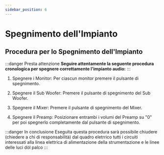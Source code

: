 ```yaml
---
sidebar_position: 6
---
```


# Spegnimento dell'Impianto
## Procedura per lo Spegnimento dell'Impianto

:::danger Presta attenzione
**Seguire attentamente la seguente procedura cronologica per spegnere correttamente l'impianto audio:**
:::
1. Spegnere i Monitor: Per ciascun monitor premere il pulsante di spegnimento.

2. Spegnere il Sub Woofer: Premere il pulsante di spegnimento del Sub Woofer.

3. Spegnere il Mixer: Premere il pulsante di spegnimento del Mixer.

4. Spegnere il Preamp: Posizionare entrambi i volumi del Preamp su "0" per poi spegnerlo completamente dal pulsante di spegnimento.


:::danger In conclusione
Eseguita questa procedura sarà possibile chiudere (chiedere a chi di responsabilità) dal quadro eletrrico tutti i circuiti interessati alla linea elettrica di alimentazione della strumentazione e le linee delle luci dòl palco
:::